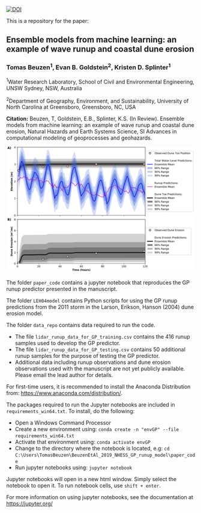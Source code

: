[![DOI](https://zenodo.org/badge/144752081.svg)](https://zenodo.org/badge/latestdoi/144752081)

This is a repository for the paper:

## Ensemble models from machine learning: an example of wave runup and coastal dune erosion
### Tomas Beuzen<sup>1</sup>, Evan B. Goldstein<sup>2</sup>, Kristen D. Splinter<sup>1</sup>

<sup>1</sup>Water Research Laboratory, School of Civil and Environmental Engineering, UNSW Sydney, NSW, Australia

<sup>2</sup>Department of Geography, Environment, and Sustainability, University of North Carolina at Greensboro, Greensboro, NC, USA
 
**Citation:** Beuzen, T, Goldstein, E.B., Splinter, K.S. (In Review). Ensemble models from machine learning: an example of wave runup and coastal dune erosion,
Natural Hazards and Earth Systems Science, SI Advances in computational modeling of geoprocesses and geohazards.

<img src="docs/figure.png" 
     width="800"
     class="center" />

The folder `paper_code` contains a jupyter notebook that reproduces the GP runup predictor presented in the manuscript.

The folder `LEH04model` contains Python scripts for using the GP runup predictions from the 2011 storm in the Larson, Erikson, Hanson (2004) dune erosion model.

The folder `data_repo` contains data required to run the code.
* The file `lidar_runup_data_for_GP_training.csv` contains the 416 runup samples used to develop the GP predictor.
* The file `lidar_runup_data_for_GP_testing.csv` contains 50 additional runup samples for the purpose of testing the GP predictor.
* Additional data including runup observations and dune erosion observations used with the manuscript are not yet publicly available. Please email the lead author for details.

For first-time users, it is recommended to install the Anaconda Distribution from:
https://www.anaconda.com/distribution/.

The packages required to run the Jupyter notebooks are included in `requirements_win64.txt`. To install, do the following:
* Open a Windows Command Processor 
* Create a new environment using: `conda create -n "envGP" --file requirements_win64.txt`
* Activate that environment using: `conda activate envGP`
* Change to the directory where the notebook is located, e.g: `cd C:\Users\TomasBeuzen\BeuzenEtAl_2019_NHESS_GP_runup_model\paper_code`
* Run jupyter notebooks using: `jupyter notebook`

Jupyter notebooks will open in a new html window. Simply select the notebook to open it. To run notebook cells, use `shift + enter`.

For more information on using jupyter notebooks, see the documentation at https://jupyter.org/
